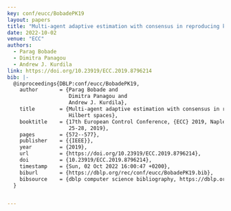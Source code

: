 ```yaml
---
key: conf/eucc/BobadePK19
layout: papers
title: "Multi-agent adaptive estimation with consensus in reproducing kernel Hilbert spaces."
date: 2022-10-02
venue: "ECC"
authors:
  - Parag Bobade
  - Dimitra Panagou
  - Andrew J. Kurdila
link: https://doi.org/10.23919/ECC.2019.8796214
bib: |-
  @inproceedings{DBLP:conf/eucc/BobadePK19,
    author       = {Parag Bobade and
                    Dimitra Panagou and
                    Andrew J. Kurdila},
    title        = {Multi-agent adaptive estimation with consensus in reproducing kernel
                    Hilbert spaces},
    booktitle    = {17th European Control Conference, {ECC} 2019, Naples, Italy, June
                    25-28, 2019},
    pages        = {572--577},
    publisher    = {{IEEE}},
    year         = {2019},
    url          = {https://doi.org/10.23919/ECC.2019.8796214},
    doi          = {10.23919/ECC.2019.8796214},
    timestamp    = {Sun, 02 Oct 2022 16:00:47 +0200},
    biburl       = {https://dblp.org/rec/conf/eucc/BobadePK19.bib},
    bibsource    = {dblp computer science bibliography, https://dblp.org}
  }


---
```

